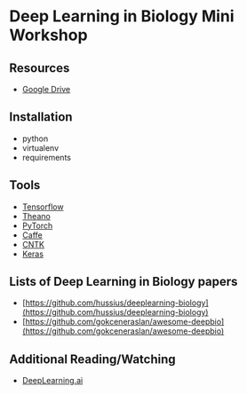 # Deep Learning in Biology Mini Workshop

## Resources

- [Google Drive](https://drive.google.com/drive/u/0/folders/1p3gah3fTjDojgIsq-mtkmk0A4FHxBxaQ)

## Installation 

- python
- virtualenv 
- requirements

## Tools

- [Tensorflow](https://www.tensorflow.org/)
- [Theano](http://deeplearning.net/software/theano/)
- [PyTorch](http://pytorch.org/)
- [Caffe](http://caffe.berkeleyvision.org/)
- [CNTK](https://github.com/Microsoft/CNTK)
- [Keras](https://keras.io/)

## Lists of Deep Learning in Biology papers
- [https://github.com/hussius/deeplearning-biology](https://github.com/hussius/deeplearning-biology)
- [https://github.com/gokceneraslan/awesome-deepbio](https://github.com/gokceneraslan/awesome-deepbio)

## Additional Reading/Watching
- [DeepLearning.ai](https://www.deeplearning.ai/)

